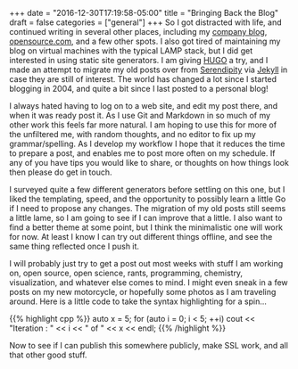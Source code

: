 +++
date = "2016-12-30T17:19:58-05:00"
title = "Bringing Back the Blog"
draft = false
categories = ["general"]
+++
So I got distracted with life, and continued writing in several other places, including my [company blog][kwblog], [opensource.com][osdc], and a few other spots. I also got tired of maintaining my blog on virtual machines with the typical LAMP stack, but I did get interested in using static site generators. I am giving [HUGO][hugo] a try, and I made an attempt to migrate my old posts over from [Serendipity][s9y] via [Jekyll][jekyll] in case they are still of interest. The world has changed a lot since I started blogging in 2004, and quite a bit since I last posted to a personal blog!

I always hated having to log on to a web site, and edit my post there, and when it was ready post it. As I use Git and Markdown in so much of my other work this feels far more natural. I am hoping to use this for more of the unfiltered me, with random thoughts, and no editor to fix up my grammar/spelling. As I develop my workflow I hope that it reduces the time to prepare a post, and enables me to post more often on my schedule. If any of you have tips you would like to share, or thoughts on how things look then please do get in touch.

I surveyed quite a few different generators before settling on this one, but I liked the templating, speed, and the opportunity to possibly learn a little Go if I need to propose any changes. The migration of my old posts still seems a little lame, so I am going to see if I can improve that a little. I also want to find a better theme at some point, but I think the minimalistic one will work for now. At least I know I can try out different things offline, and see the same thing reflected once I push it.

I will probably just try to get a post out most weeks with stuff I am working on, open source, open science, rants, programming, chemistry, visualization, and whatever else comes to mind. I might even sneak in a few posts on my new motorcycle, or hopefully some photos as I am traveling around. Here is a little code to take the syntax highlighting for a spin...

{{% highlight cpp %}}
    auto x = 5;
    for (auto i = 0; i < 5; ++i)
      cout << "Iteration : " << i << " of " << x << endl;
{{% /highlight %}}

Now to see if I can publish this somewhere publicly, make SSL work, and all that other good stuff.

[kwblog]: https://blog.kitware.com/
[osdc]: https://opensource.com/users/mhanwell
[hugo]: https://gohugo.io/
[s9y]: https://s9y.org
[jekyll]: http://jekyllrb.com/
